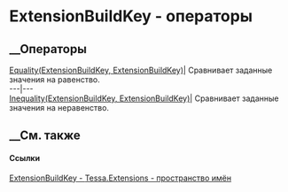 # ExtensionBuildKey - операторы
##  __Операторы
[Equality(ExtensionBuildKey,
ExtensionBuildKey)](M_Tessa_Extensions_ExtensionBuildKey_op_Equality.htm)|
Сравнивает заданные значения на равенство.  
---|---  
[Inequality(ExtensionBuildKey,
ExtensionBuildKey)](M_Tessa_Extensions_ExtensionBuildKey_op_Inequality.htm)|
Сравнивает заданные значения на неравенство.  
##  __См. также
#### Ссылки
[ExtensionBuildKey - ](T_Tessa_Extensions_ExtensionBuildKey.htm)
[Tessa.Extensions - пространство имён](N_Tessa_Extensions.htm)
